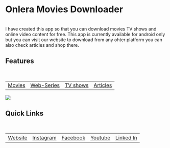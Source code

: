 <h1>Onlera Movies Downloader</h1><br/>
I have created this app so that you can download movies TV shows and online video content for free. This app
is currently available for android only but you can visit our website to download from any ohter platform you can also check
articles and shop there.<br/>

<h2>Features</h2>
<br/>
<table><tr>
<td><a href="https://onleramovies.blogspot.com">Movies</a></td>
<td><a href="https://onleramovies.blogspot.com">Web-Series</a></td>
<td><a href="https://onleramovies.blogspot.com">TV shows</a></td>
<td><a href="https://onleramovies.blogspot.com">Articles</a></td>
</tr>
</table>


<image src="https://external-content.duckduckgo.com/iu/?u=https%3A%2F%2Ftse4.mm.bing.net%2Fth%3Fid%3DOIP.k58hIk4k9REfSQ_iMziMkAHaFL%26pid%3DApi&f=1">

<h2>Quick Links</h2>
<br/>
<table><tr>
<td><a href="https://onleramovies.blogspot.com">Website</a></td>
<td><a href="https://instagram.com/himanshu.programmer.95">Instagram</a></td>
<td><a href="https://instagram.com/himanshu.programmer.95">Facebook</a></td>
<td><a href="https://instagram.com/himanshu.programmer.95">Youtube</a></td>
<td><a href="https://instagram.com/himanshu.programmer.95">Linked In</a></td>
</tr>
</table>
